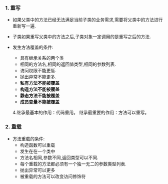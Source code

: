 ### 1. 重写
* 如果父类中的方法已经无法满足当前子类的业务需求,需要将父类中的方法进行重新写一遍.
* 子类如果重写父类中的方法之后,子类对象一定调用的是重写之后的方法.
* 发生方法覆盖的条件:
    - 具有继承关系的两个类
    - 相同的方法名,相同的返回值类型,相同的参数列表.
    - 访问权限不能更低.
    - 抛出异常不能更多.
    - **私有方法不能被覆盖**
    - **构造方法不能被覆盖**
    - **静态方法不能被覆盖**
    - **成员变量不能被覆盖**
        
    4.继承最基本的作用：代码重用。 继承最重要的作用：方法可以重写。

### 2. 重载
* 方法重载的条件:
    - 构造函数可以重载
    - 发生在在一个类中
    - 方法名相同,参数不同,返回类型可以不同.
    - 每个重载的方法都必须有一个独一无二的参数类型列表.
    - 抛出异常可以更多
    - 被重载的方法可以改变访问修饰符